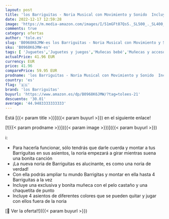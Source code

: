 ```yaml
---
layout: post
title: 'los Barriguitas - Noria Musical con Movimiento y Sonido  Incluye una muñeca bebé de Las clásicas de Siempre  con Espacio para 4 muñecas  Juguete para niñas y niños Desde 3 años  Famosa  700016655 '
date: 2022-12-17 12:59:28
image: 'https://m.media-amazon.com/images/I/51mGFt87QsS._SL500_._SL400_.jpg'
comments: true
category: ofertas
author: 'tole.es'
slug: 'B0968K6JMW-es los Barriguitas - Noria Musical con Movimiento y Sonido...'
sku: 'B0968K6JMW-es'
tags: [ 'Juguetes','Juguetes y juegos','Muñecas bebé','Muñecas y accesorios','bebé','los barriguitas','🇪🇸', ]
actualPrice: 41.96 EUR
currency: EUR
price: 41.96
comparePrice: 59.95 EUR
prodname: 'los Barriguitas - Noria Musical con Movimiento y Sonido  Incluye una muñeca bebé de Las clásicas de Siempre  con Espacio para 4 muñecas  Juguete para niñas y niños Desde 3 años  Famosa  700016655 '
country: 'es'
flag: '🇪🇸'
brand: 'los Barriguitas'
buyurl: 'https://www.amazon.es/dp/B0968K6JMW/?tag=tolees-21'
descuento: '30.01'
average: '44.9483333333333'
---
```


Está [{{< param title >}}]({{< param buyurl >}}) en el siguiente enlace!

[![{{< param prodname >}}]({{< param image >}})]({{< param buyurl >}})

ℹ️:

- Para hacerla funcionar, sólo tendrás que darle cuerda y montar a tus Barriguitas en sus asientos, la noria empezará a girar mientras suena una bonita canción
- ¡La nueva noria de Barriguitas es alucinante, es como una noria de verdad!
- Con ella podrás ampliar tu mundo Barrigitas y montar en ella hasta 4 Barriguitas a la vez
- Incluye una exclusiva y bonita muñeca con el pelo castaño y una chaquetita de punto
- Incluye 4 asientos de diferentes colores que se pueden quitar y jugar con ellos fuera de la noria

[🛒 Ver la oferta!!]({{< param buyurl >}})
